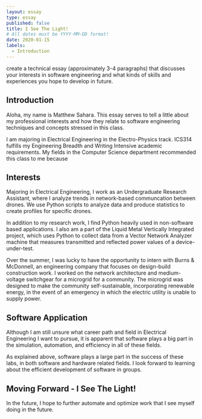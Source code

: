 ```yaml
---
layout: essay
type: essay
published: false
title: I See The Light!
# All dates must be YYYY-MM-DD format!
date: 2020-01-15
labels:
  - Introduction
---
```


create a technical essay (approximately 3-4 paragraphs) that discusses your interests in software engineering and what kinds of skills and experiences you hope to develop in future.

## Introduction
Aloha, my name is Matthew Sahara. This essay serves to tell a little about my professional interests and how they relate to software engineering techniques and concepts stressed in this class.

I am majoring in Electrical Engineering in the Electro-Physics track. ICS314 fulfills my Engineering Breadth and Writing Intensive academic requirements. My fields in the Computer Science department recommended this class to me because 


## Interests
Majoring in Electrical Engineering, I work as an Undergraduate Research Assistant, where I analyze trends in network-based communcation between drones. We use Python scripts to analyze data and produce statistics to create profiles for specific drones.

In addition to my research work, I find Python heavily used in non-software based applications. I also am a part of the Liquid Metal Vertically Integrated project, which uses Python to collect data from a Vector Network Analyzer machine that measures transmitted and reflected power values of a device-under-test.

Over the summer, I was lucky to have the opportunity to intern with Burns & McDonnell, an engineering company that focuses on design-build construction work. I worked on the network architecture and medium-voltage switchgear for a microgrid for a community. The microgrid was designed to make the community self-sustainable, incorporating renewable energy, in the event of an emergency in which the electric utility is unable to supply power.


## Software Application
Although I am still unsure what career path and field in Electrical Engineering I want to pursue, it is apparent that software plays a big part in the simulation, automation, and efficiency in all of these fields.

As explained above, software plays a large part in the success of these labs, in both software and hardware related fields. I look forward to learning about the efficient development of software in groups. 

## Moving Forward - I See The Light!
In the future, I hope to further automate and optimize work that I see myself doing in the future.
